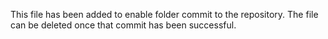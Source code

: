 This file has been added to enable folder commit to the repository. The file can be deleted once that commit has been successful.
